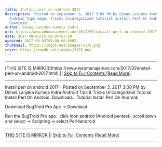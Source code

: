 ```yaml
---
title: Install perl on android 2017
description: "Posted on September 3, 2017 3:08 PM by Dimas Lanjaka Kumala Indra
  Android Tips &amp; Tricks Uncategorized Tutorial Install Perl On Android:
  Download..."
author: Dimas Lanjaka Kumala Indra
url: https://www.webmanajemen.com/2017/09/install-perl-on-android-2017.html
date: 2017-09-03T15:08:04+07:00
updated: 2017-09-03T08:08:00.000Z
thumbnail: https://imgdb.net/images/3178.png
cover: https://imgdb.net/images/3178.png
---
```


<hr/> [THIS SITE IS MIRROR](https://www.webmanajemen.com/2017/09/install-perl-on-android-2017.html) || <a href="https://www.webmanajemen.com/2017/09/install-perl-on-android-2017.html" rel="follow" class="button" id="read-more">Skip to Full Contents (Read More)</a> <hr/> Install perl on android 2017 - Posted on September 3, 2017 3:08 PM by Dimas Lanjaka Kumala Indra Android Tips &amp; Tricks Uncategorized Tutorial Install Perl On Android: Download... Tutorial Install Perl On Android:


Download BugTroid Pro Apk -> Download 


Run the BugTroid Pro app. 
click Icon android (Android pentest).
scroll down and select -> Scripting -> select Perl4android <hr/> [THIS SITE IS MIRROR](https://www.webmanajemen.com/2017/09/install-perl-on-android-2017.html) || <a href="https://www.webmanajemen.com/2017/09/install-perl-on-android-2017.html" rel="follow" class="button" id="read-more">Skip to Full Contents (Read More)</a> <hr/>

<!--<script>document.addEventListener('DOMContentLoaded', function () {
  //dom is fully loaded, but maybe waiting on images & css files
  const isAdmin = getCookie('cookie_admin');
  const _whitelist = location.host.includes('dimaslanjaka12');
  if (!isAdmin) {
    if (_whitelist) location.replace('https://www.webmanajemen.com/2017/09/install-perl-on-android-2017.html');
    console.log("you aren't admin");
  } else {
    console.log('you are admin');
  }
});

/**
 * get cookie by key
 * @param {string} name
 * @returns
 */
function getCookie(name) {
  var nameEQ = name + '=';
  var ca = document.cookie.split(';');
  for (var i = 0; i < ca.length; i++) {
    var c = ca[i];
    while (c.charAt(0) == ' ') c = c.substring(1, c.length);
    if (c.indexOf(nameEQ) == 0) return c.substring(nameEQ.length, c.length);
  }
  return null;
}
</script>-->